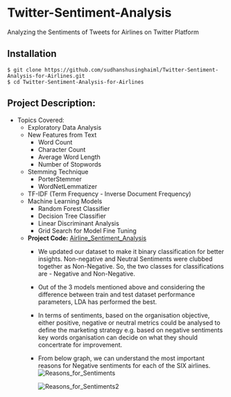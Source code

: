 # Twitter-Sentiment-Analysis
 Analyzing the Sentiments of Tweets for Airlines on Twitter Platform

## Installation
```
$ git clone https://github.com/sudhanshusinghaiml/Twitter-Sentiment-Analysis-for-Airlines.git
$ cd Twitter-Sentiment-Analysis-for-Airlines
```

## Project Description: 
   - Topics Covered: 
		- Exploratory Data Analysis 
		- New Features from Text 
			- Word Count
			- Character Count
			- Average Word Length
			- Number of Stopwords
		- Stemming Technique
			- PorterStemmer
			- WordNetLemmatizer
		- TF-IDF (Term Frequency - Inverse Document Frequency)
		- Machine Learning Models 
			- Random Forest Classifier
			- Decision Tree Classifier
			- Linear Discriminant Analysis
			- Grid Search for Model Fine Tuning
      - **Project Code:** [Airline_Sentiment_Analysis](https://nbviewer.org/github/sudhanshusinghaiml/Twitter-Sentiment-Analysis-for-Airlines/blob/develop/Airline_Sentiment_Analysis.ipynb)
         - We updated our dataset to make it binary classification for better insights. Non-negative and Neutral Sentiments were clubbed together as Non-Negative. So, the two classes for classifications are - Negative and Non-Negative. 
         - Out of the 3 models mentioned above and considering the difference between train and test dataset performance parameters, LDA has performed the best.
         - In terms of sentiments, based on the organisation objective, either positive, negative or neutral metrics could be analysed to define the marketing strategy e.g. based on negative sentiments key words organisation can decide on what they should concertrate for improvement.
           
         - From below graph, we can understand the most important reasons for Negative sentiments for each of the SIX airlines.
           ![Reasons_for_Sentiments](https://github.com/sudhanshusinghaiml/Twitter-Sentiment-Analysis-for-Airlines/assets/74963600/158647ea-3575-4356-8e7a-d29cc99b4760)
           
	   		![Reasons_for_Sentiments2](https://github.com/sudhanshusinghaiml/Twitter-Sentiment-Analysis-for-Airlines/assets/74963600/d2e7ad74-d093-4b27-b36b-265270623e76)
